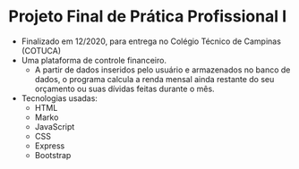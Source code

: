 # Projeto Final de Prática Profissional I
- Finalizado em 12/2020, para entrega no Colégio Técnico de Campinas (COTUCA)
- Uma plataforma de controle financeiro.
   * A partir de dados inseridos pelo usuário e armazenados no banco de dados, o programa calcula a renda mensal ainda restante do seu orçamento ou suas dívidas feitas durante o mês.
- Tecnologias usadas:
   * HTML
   * Marko
   * JavaScript
   * CSS
   * Express
   * Bootstrap
